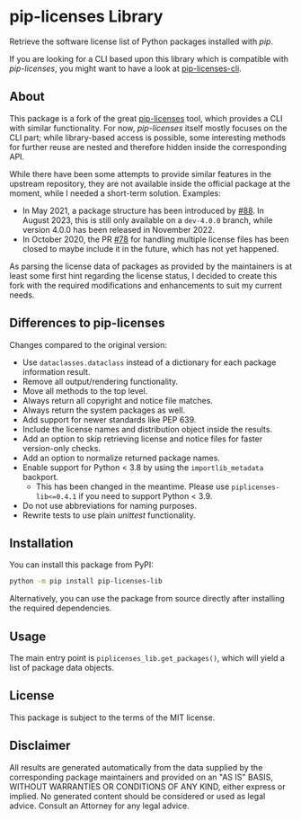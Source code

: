 # pip-licenses Library

Retrieve the software license list of Python packages installed with *pip*.

If you are looking for a CLI based upon this library which is compatible with *pip-licenses*,
you might want to have a look at [pip-licenses-cli](https://github.com/stefan6419846/pip-licenses-cli).

## About

This package is a fork of the great [pip-licenses](https://github.com/raimon49/pip-licenses) tool, which provides a CLI with similar functionality.
For now, *pip-licenses* itself mostly focuses on the CLI part; while library-based access is possible, some interesting methods for further reuse
are nested and therefore hidden inside the corresponding API.

While there have been some attempts to provide similar features in the upstream repository, they are not available inside the official package at
the moment, while I needed a short-term solution. Examples:

* In May 2021, a package structure has been introduced by [#88](https://github.com/raimon49/pip-licenses/pull/88). In August 2023, this is still only available on a `dev-4.0.0` branch, while 
  version 4.0.0 has been released in November 2022.
* In October 2020, the PR [#78](https://github.com/raimon49/pip-licenses/pull/78) for handling multiple license files has been closed to maybe
  include it in the future, which has not yet happened.

As parsing the license data of packages as provided by the maintainers is at least some first hint regarding the license status, I decided to
create this fork with the required modifications and enhancements to suit my current needs.

## Differences to pip-licenses

Changes compared to the original version:

  * Use `dataclasses.dataclass` instead of a dictionary for each package information result.
  * Remove all output/rendering functionality.
  * Move all methods to the top level.
  * Always return all copyright and notice file matches.
  * Always return the system packages as well.
  * Add support for newer standards like PEP 639.
  * Include the license names and distribution object inside the results.
  * Add an option to skip retrieving license and notice files for faster version-only checks.
  * Add an option to normalize returned package names.
  * Enable support for Python < 3.8 by using the `importlib_metadata` backport.
    * This has been changed in the meantime. Please use `piplicenses-lib<=0.4.1` if you need to support Python < 3.9. 
  * Do not use abbreviations for naming purposes.
  * Rewrite tests to use plain *unittest* functionality.

## Installation

You can install this package from PyPI:

```bash
python -m pip install pip-licenses-lib
```

Alternatively, you can use the package from source directly after installing the required dependencies.

## Usage

The main entry point is `piplicenses_lib.get_packages()`, which will yield a list of package data objects.

## License

This package is subject to the terms of the MIT license.

## Disclaimer

All results are generated automatically from the data supplied by the corresponding package maintainers and provided on an "AS IS" BASIS,
WITHOUT WARRANTIES OR CONDITIONS OF ANY KIND, either express or implied. No generated content should be considered or used as legal advice.
Consult an Attorney for any legal advice.
